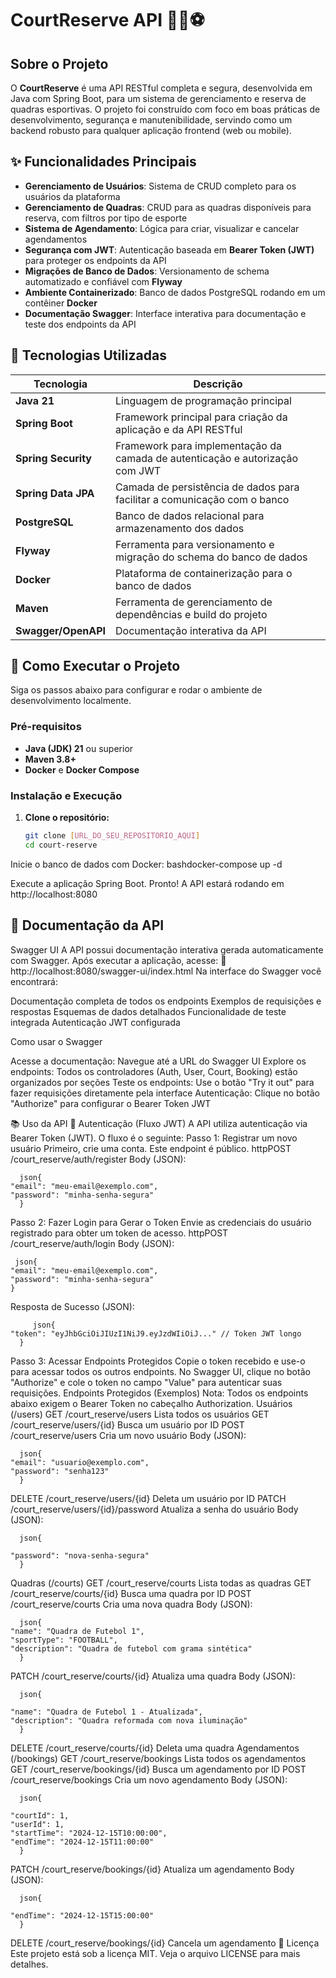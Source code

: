# CourtReserve API 🏀🎾⚽

## Sobre o Projeto

O **CourtReserve** é uma API RESTful completa e segura, desenvolvida em Java com Spring Boot, para um sistema de gerenciamento e reserva de quadras esportivas. O projeto foi construído com foco em boas práticas de desenvolvimento, segurança e manutenibilidade, servindo como um backend robusto para qualquer aplicação frontend (web ou mobile).

## ✨ Funcionalidades Principais

- **Gerenciamento de Usuários**: Sistema de CRUD completo para os usuários da plataforma
- **Gerenciamento de Quadras**: CRUD para as quadras disponíveis para reserva, com filtros por tipo de esporte
- **Sistema de Agendamento**: Lógica para criar, visualizar e cancelar agendamentos
- **Segurança com JWT**: Autenticação baseada em **Bearer Token (JWT)** para proteger os endpoints da API
- **Migrações de Banco de Dados**: Versionamento de schema automatizado e confiável com **Flyway**
- **Ambiente Containerizado**: Banco de dados PostgreSQL rodando em um contêiner **Docker**
- **Documentação Swagger**: Interface interativa para documentação e teste dos endpoints da API

## 🔧 Tecnologias Utilizadas

| Tecnologia | Descrição |
|------------|-----------|
| **Java 21** | Linguagem de programação principal |
| **Spring Boot** | Framework principal para criação da aplicação e da API RESTful |
| **Spring Security** | Framework para implementação da camada de autenticação e autorização com JWT |
| **Spring Data JPA** | Camada de persistência de dados para facilitar a comunicação com o banco |
| **PostgreSQL** | Banco de dados relacional para armazenamento dos dados |
| **Flyway** | Ferramenta para versionamento e migração do schema do banco de dados |
| **Docker** | Plataforma de containerização para o banco de dados |
| **Maven** | Ferramenta de gerenciamento de dependências e build do projeto |
| **Swagger/OpenAPI** | Documentação interativa da API |

## 🚀 Como Executar o Projeto

Siga os passos abaixo para configurar e rodar o ambiente de desenvolvimento localmente.

### Pré-requisitos

- **Java (JDK) 21** ou superior
- **Maven 3.8+**
- **Docker** e **Docker Compose**

### Instalação e Execução

1. **Clone o repositório:**
   ```bash
   git clone [URL_DO_SEU_REPOSITORIO_AQUI]
   cd court-reserve
   ```
Inicie o banco de dados com Docker:
bashdocker-compose up -d

Execute a aplicação Spring Boot.
Pronto! A API estará rodando em http://localhost:8080

## 📖 Documentação da API
Swagger UI
A API possui documentação interativa gerada automaticamente com Swagger. Após executar a aplicação, acesse:
🔗 http://localhost:8080/swagger-ui/index.html
Na interface do Swagger você encontrará:

Documentação completa de todos os endpoints
Exemplos de requisições e respostas
Esquemas de dados detalhados
Funcionalidade de teste integrada
Autenticação JWT configurada

Como usar o Swagger

Acesse a documentação: Navegue até a URL do Swagger UI
Explore os endpoints: Todos os controladores (Auth, User, Court, Booking) estão organizados por seções
Teste os endpoints: Use o botão "Try it out" para fazer requisições diretamente pela interface
Autenticação: Clique no botão "Authorize" para configurar o Bearer Token JWT

📚 Uso da API
🔑 Autenticação (Fluxo JWT)
A API utiliza autenticação via Bearer Token (JWT). O fluxo é o seguinte:
Passo 1: Registrar um novo usuário
Primeiro, crie uma conta. Este endpoint é público.
httpPOST /court_reserve/auth/register
Body (JSON):

      json{               
    "email": "meu-email@exemplo.com",
    "password": "minha-senha-segura"
      }
Passo 2: Fazer Login para Gerar o Token
Envie as credenciais do usuário registrado para obter um token de acesso.
httpPOST /court_reserve/auth/login
Body (JSON):

     json{
    "email": "meu-email@exemplo.com",
    "password": "minha-senha-segura"
    }
Resposta de Sucesso (JSON):

         json{
    "token": "eyJhbGciOiJIUzI1NiJ9.eyJzdWIiOiJ..." // Token JWT longo
      }
      
Passo 3: Acessar Endpoints Protegidos
Copie o token recebido e use-o para acessar todos os outros endpoints. No Swagger UI, clique no botão "Authorize" e cole o token no campo "Value" para autenticar suas requisições.
Endpoints Protegidos (Exemplos)
Nota: Todos os endpoints abaixo exigem o Bearer Token no cabeçalho Authorization.
Usuários (/users)
GET /court_reserve/users
Lista todos os usuários
GET /court_reserve/users/{id}
Busca um usuário por ID
POST /court_reserve/users
Cria um novo usuário
Body (JSON):

      json{
    "email": "usuario@exemplo.com",
    "password": "senha123"
      }
DELETE /court_reserve/users/{id}
Deleta um usuário por ID
PATCH /court_reserve/users/{id}/password
Atualiza a senha do usuário
Body (JSON):

      json{

    "password": "nova-senha-segura"
      }
Quadras (/courts)
GET /court_reserve/courts
Lista todas as quadras
GET /court_reserve/courts/{id}
Busca uma quadra por ID
POST /court_reserve/courts
Cria uma nova quadra
Body (JSON):

      json{
    "name": "Quadra de Futebol 1",
    "sportType": "FOOTBALL",
    "description": "Quadra de futebol com grama sintética"
      }
PATCH /court_reserve/courts/{id}
Atualiza uma quadra
Body (JSON):

      json{

    "name": "Quadra de Futebol 1 - Atualizada",
    "description": "Quadra reformada com nova iluminação"
      }
DELETE /court_reserve/courts/{id}
Deleta uma quadra
Agendamentos (/bookings)
GET /court_reserve/bookings
Lista todos os agendamentos
GET /court_reserve/bookings/{id}
Busca um agendamento por ID
POST /court_reserve/bookings
Cria um novo agendamento
Body (JSON):

      json{

    "courtId": 1,
    "userId": 1,
    "startTime": "2024-12-15T10:00:00",
    "endTime": "2024-12-15T11:00:00"
      }
PATCH /court_reserve/bookings/{id}
Atualiza um agendamento
Body (JSON):

      json{

    "endTime": "2024-12-15T15:00:00"
      }
DELETE /court_reserve/bookings/{id}
Cancela um agendamento
📜 Licença
Este projeto está sob a licença MIT. Veja o arquivo LICENSE para mais detalhes.
